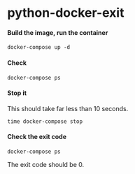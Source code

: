# python-docker-exit

#### Build the image, run the container

	docker-compose up -d

#### Check

	docker-compose ps

#### Stop it

This should take far less than 10 seconds.

	time docker-compose stop

#### Check the exit code

	docker-compose ps

The exit code should be 0.
